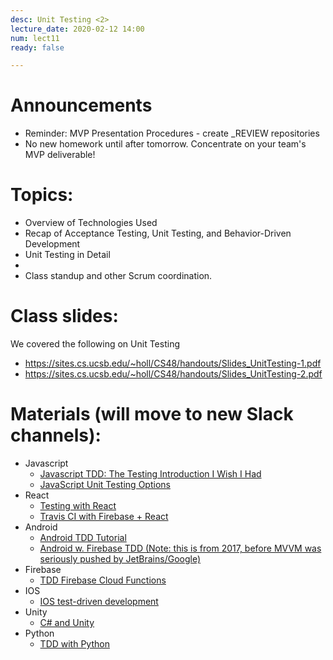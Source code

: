 ```yaml
---
desc: Unit Testing <2>
lecture_date: 2020-02-12 14:00
num: lect11
ready: false

---
```



# Announcements
* Reminder: MVP Presentation Procedures - create _REVIEW repositories 
* No new homework until after tomorrow. Concentrate on your team's MVP deliverable! 


# Topics: 

* Overview of Technologies Used
* Recap of Acceptance Testing, Unit Testing, and Behavior-Driven Development
* Unit Testing in Detail 
* 
* Class standup and other Scrum coordination.


# Class slides: 
We covered the following on Unit Testing
* <https://sites.cs.ucsb.edu/~holl/CS48/handouts/Slides_UnitTesting-1.pdf>
* <https://sites.cs.ucsb.edu/~holl/CS48/handouts/Slides_UnitTesting-2.pdf>

# Materials (will move to new Slack channels):
* Javascript
   * [Javascript TDD: The Testing Introduction I Wish I Had](https://dev.to/maxwell_dev/the-testing-introduction-i-wish-i-had-2dn)
   * [JavaScript Unit Testing Options](https://areknawo.com/lets-talk-js-unit-testing/)
* React
   * [Testing with React](https://reactjs.org/docs/testing.html)
   * [Travis CI with Firebase + React](https://codeburst.io/learning-travis-ci-with-firebase-react-part-1-988e3788c097)
* Android
   * [Android TDD Tutorial](https://www.raywenderlich.com/7109-test-driven-development-tutorial-for-android-getting-started)
   * [Android w. Firebase TDD (Note: this is from 2017, before MVVM was seriously pushed by JetBrains/Google)](https://www.ustwo.com/blog/faster-testing-with-firebase)
* Firebase
   * [TDD Firebase Cloud Functions](https://howtofirebase.com/test-driven-cloud-functions-fea53c64110c)
* IOS
   * [IOS test-driven development](https://www.raywenderlich.com/5522-test-driven-development-tutorial-for-ios-getting-started)
* Unity
   * [C# and Unity](https://docs.unity3d.com/Manual/testing-editortestsrunner.html)
* Python
   * [TDD with Python](https://rubikscode.net/2019/03/04/test-driven-development-tdd-with-python/)

	